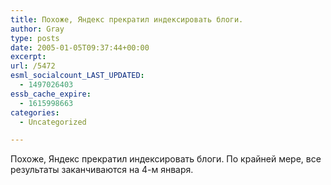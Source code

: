 ```yaml
---
title: Похоже, Яндекс прекратил индексировать блоги.
author: Gray
type: posts
date: 2005-01-05T09:37:44+00:00
excerpt:
url: /5472
esml_socialcount_LAST_UPDATED:
  - 1497026403
essb_cache_expire:
  - 1615998663
categories:
  - Uncategorized

---
```








Похоже, Яндекс прекратил индексировать блоги. По крайней мере, все результаты заканчиваются на 4-м января.